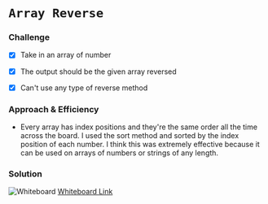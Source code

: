 # `Array Reverse`

### Challenge
- [x] Take in an array of number

- [x] The output should be the given array reversed

- [x] Can't use any type of reverse method

### Approach & Efficiency
- Every array has index positions and they're the same order all the time across the board. I used the sort method and sorted by the index position of each number. I think this was extremely effective because it can be used on arrays of numbers or strings of any length.

### Solution
![Whiteboard](whiteboards/Untitled_Artwork.jpg)
[Whiteboard Link](whiteboards/Untitled_Artwork.jpg)
